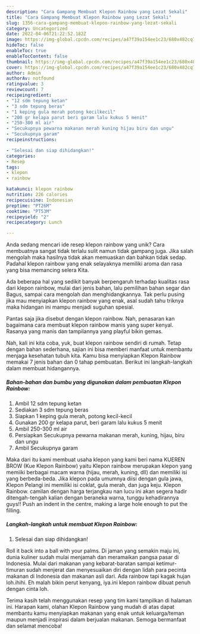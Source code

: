 ```yaml
---
description: "Cara Gampang Membuat Klepon Rainbow yang Lezat Sekali"
title: "Cara Gampang Membuat Klepon Rainbow yang Lezat Sekali"
slug: 1356-cara-gampang-membuat-klepon-rainbow-yang-lezat-sekali
category: Uncategorized
date: 2022-04-06T21:22:52.182Z
image: https://img-global.cpcdn.com/recipes/a47f39a154ee1c23/680x482cq70/klepon-rainbow-foto-resep-utama.jpg
hideToc: false
enableToc: true
enableTocContent: false
thumbnail: https://img-global.cpcdn.com/recipes/a47f39a154ee1c23/680x482cq70/klepon-rainbow-foto-resep-utama.jpg
cover: https://img-global.cpcdn.com/recipes/a47f39a154ee1c23/680x482cq70/klepon-rainbow-foto-resep-utama.jpg
author: Admin
authorAv: notfound
ratingvalue: 3
reviewcount: 7
recipeingredient:
- "12 sdm tepung ketan"
- "3 sdm tepung beras"
- "1 keping gula merah potong kecilkecil"
- "200 gr kelapa parut beri garam lalu kukus 5 menit"
- "250-300 ml air"
- "Secukupnya pewarna makanan merah kuning hijau biru dan ungu"
- "Secukupnya garam"
recipeinstructions:

- "Selesai dan siap dihidangkan!"
categories:
- Resep
tags:
- klepon
- rainbow

katakunci: klepon rainbow 
nutrition: 226 calories
recipecuisine: Indonesian
preptime: "PT26M"
cooktime: "PT53M"
recipeyield: "2"
recipecategory: Lunch

---
```





Anda sedang mencari ide resep klepon rainbow yang unik? Cara membuatnya sangat tidak terlalu sulit namun tidak gampang juga. Jika salah mengolah maka hasilnya tidak akan memuaskan dan bahkan tidak sedap. Padahal klepon rainbow yang enak selayaknya memiliki aroma dan rasa yang bisa memancing selera Kita.





Ada beberapa hal yang sedikit banyak berpengaruh terhadap kualitas rasa dari klepon rainbow, mulai dari jenis bahan, lalu pemilihan bahan segar dan Bagus, sampai cara mengolah dan menghidangkannya. Tak perlu pusing jika mau menyiapkan klepon rainbow yang enak,      asal sudah tahu triknya maka hidangan ini mampu menjadi suguhan spesial.














Pantas saja jika disebut dengan klepon rainbow. Nah, penasaran kan bagaimana cara membuat klepon rainbow manis yang super kenyal. Rasanya yang manis dan tampilannya yang playful bikin gemas.






Nah, kali ini kita coba, yuk, buat klepon rainbow sendiri di rumah. Tetap dengan bahan sederhana, sajian ini bisa memberi manfaat untuk membantu menjaga kesehatan tubuh kita. Kamu bisa menyiapkan Klepon Rainbow memakai 7 jenis bahan dan 0 tahap pembuatan. Berikut ini langkah-langkah dalam membuat hidangannya.

<!--inarticleads1-->

##### Bahan-bahan dan bumbu yang digunakan dalam pembuatan Klepon Rainbow:

1. Ambil 12 sdm tepung ketan
1. Sediakan 3 sdm tepung beras
1. Siapkan 1 keping gula merah, potong kecil-kecil
1. Gunakan 200 gr kelapa parut, beri garam lalu kukus 5 menit
1. Ambil 250-300 ml air
1. Persiapkan Secukupnya pewarna makanan merah, kuning, hijau, biru dan ungu
1. Ambil Secukupnya garam


Maka dari itu kami membuat usaha klepon yang kami beri nama KUEREN BROW (Kue Klepon Rainbow) yaitu Klepon rainbow merupakan klepon yang memiiki berbagai macam warna (hijau, merah, kuning, dll) dan memiliki isi yang berbeda-beda. Jika klepon pada umumnya diisi dengan gula jawa, Klepon Pelangi ini memiliki isi coklat, gula merah, dan juga keju. Klepon Rainbow. camilan dengan harga terjangkau nan lucu ini akan segera hadir ditengah-tengah kalian dengan beraneka warna, tunggu kehadirannya guys!! Push an indent in the centre, making a large hole enough to put the filling. 

<!--inarticleads2-->

##### Langkah-langkah untuk membuat Klepon Rainbow:


1. Selesai dan siap dihidangkan!

Roll it back into a ball with your palms. Di jaman yang semakin maju ini, dunia kuliner sudah mulai menjamah dan meramaikan pangsa pasar di Indonesia. Mulai dari makanan yang kebarat-baratan sampai ketimur-timuran sudah menjerat dan menyesuaikan diri dengan lidah para pecinta makanan di Indonesia dan makanan asli dari. Ada rainbow tapi kagak hujan loh.ihihi. Eh malah bikin perut kenyang, iya.ini klepon rainbow dibuat penuh dengan cinta loh. 

Terima kasih telah menggunakan resep yang tim kami tampilkan di halaman ini. Harapan kami, olahan Klepon Rainbow yang mudah di atas dapat membantu kamu menyiapkan makanan yang enak untuk keluarga/teman maupun menjadi inspirasi dalam berjualan makanan. Semoga bermanfaat dan selamat mencoba!
